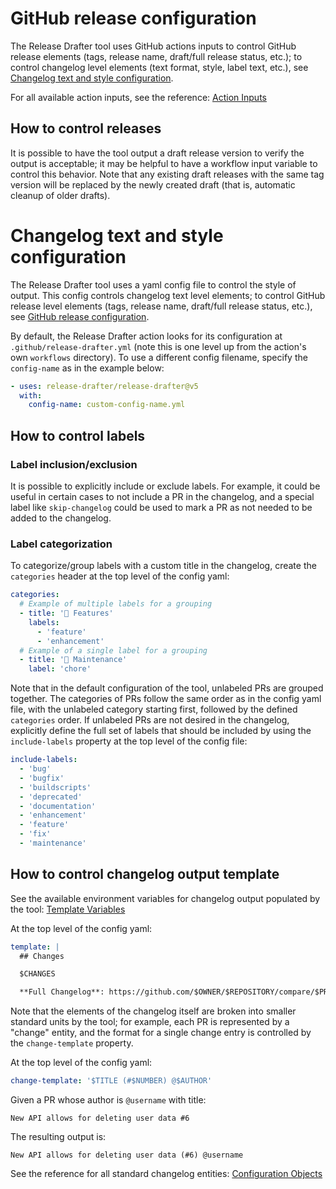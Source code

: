 # GitHub release configuration
The Release Drafter tool uses GitHub actions inputs to control GitHub release elements (tags, release name, draft/full release status, etc.); to control changelog level elements (text format, style, label text, etc.), see [Changelog text and style configuration](#changelog-text-and-style-configuration).  

For all available action inputs, see the reference: [Action Inputs](https://github.com/release-drafter/release-drafter#action-inputs)


## How to control releases
It is possible to have the tool output a draft release version to verify the output is acceptable; it may be helpful to have a workflow input variable to control this behavior. Note that any existing draft releases with the same tag version will be replaced by the newly created draft (that is, automatic cleanup of older drafts).

# Changelog text and style configuration
The Release Drafter tool uses a yaml config file to control the style of output. This config controls changelog text level elements; to control GitHub release level elements (tags, release name, draft/full release status, etc.), see [GitHub release configuration](#github-release-configuration).

By default, the Release Drafter action looks for its configuration at `.github/release-drafter.yml` (note this is one level up from the action's own `workflows` directory). To use a different config filename, specify the `config-name` as in the example below:
```yaml
- uses: release-drafter/release-drafter@v5
  with:
    config-name: custom-config-name.yml
```

## How to control labels
### Label inclusion/exclusion
It is possible to explicitly include or exclude labels. For example, it could be useful in certain cases to not include a PR in the changelog, and a special label like `skip-changelog` could be used to mark a PR as not needed to be added to the changelog.

### Label categorization
To categorize/group labels with a custom title in the changelog, create the `categories` header at the top level of the config yaml:
```yaml
categories:
  # Example of multiple labels for a grouping
  - title: '🚀 Features'
    labels:
      - 'feature'
      - 'enhancement'
  # Example of a single label for a grouping
  - title: '🧰 Maintenance'
    label: 'chore'
```

Note that in the default configuration of the tool, unlabeled PRs are grouped together. The categories of PRs follow the same order as in the config yaml file, with the unlabeled category starting first, followed by the defined `categories` order. If unlabeled PRs are not desired in the changelog, explicitly define the full set of labels that should be included by using the `include-labels` property at the top level of the config file:

```yaml
include-labels:
  - 'bug'
  - 'bugfix'
  - 'buildscripts'
  - 'deprecated'
  - 'documentation'
  - 'enhancement'
  - 'feature'
  - 'fix'
  - 'maintenance'
```

## How to control changelog output template
See the available environment variables for changelog output populated by the tool: [Template Variables](https://github.com/release-drafter/release-drafter#template-variables)

At the top level of the config yaml:
```yaml
template: |
  ## Changes

  $CHANGES

  **Full Changelog**: https://github.com/$OWNER/$REPOSITORY/compare/$PREVIOUS_TAG...$RESOLVED_VERSION
```

Note that the elements of the changelog itself are broken into smaller standard units by the tool; for example, each PR is represented by a "change" entity, and the format for a single change entry is controlled by the `change-template` property. 

At the top level of the config yaml:
```yaml
change-template: '$TITLE (#$NUMBER) @$AUTHOR'
```
Given a PR whose author is `@username` with title:
```
New API allows for deleting user data #6 
```

The resulting output is:
```
New API allows for deleting user data (#6) @username
```

See the reference for all standard changelog entities: [Configuration Objects](https://github.com/release-drafter/release-drafter#configuration-options)

